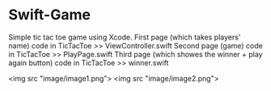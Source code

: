 # Swift-Game
Simple tic tac toe game using Xcode.
First page (which takes players' name) code in TicTacToe >> ViewController.swift
Second page (game) code in TicTacToe >> PlayPage.swift
Third page (which showes the winner + play again button) code in TicTacToe >> winner.swift

<img src "image/image1.png">
<img src "image/image2.png">
